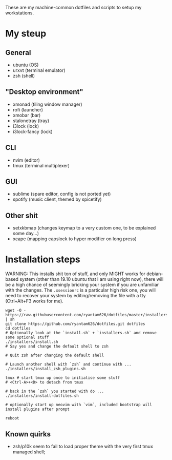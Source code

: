 These are my machine-common dotfiles and scripts to setup my workstations.

# My steup

## General

- ubuntu (OS)
- urxvt (terminal emulator)
- zsh (shell)

## "Desktop environment"

- xmonad (tiling window manager)
- rofi (launcher)
- xmobar (bar)
- stalonetray (tray)
- i3lock (lock)
- i3lock-fancy (lock)

## CLI

- nvim (editor)
- tmux (terminal multiplexer)

## GUI

- sublime (spare editor, config is not ported yet)
- spotify (music client, themed by spicetify)

## Other shit

- setxkbmap (changes keymap to a very custom one, to be explained some day...)
- xcape (mapping capslock to hyper modifier on long press)

# Installation steps

WARNING: This installs shit ton of stuff, and only MIGHT works for debian-based system (other than 19.10 ubuntu that I am using right now), there will be a high chance of seemingly bricking your system if you are unfamiliar with the changes. The `.xsessionrc` is a particular high risk one, you will need to recover your system by editing/removing the file with a tty (Ctrl+Alt+F3 works for me).

```
wget -O - https://raw.githubusercontent.com/ryantam626/dotfiles/master/installers/bootstrap.sh | sh
git clone https://github.com/ryantam626/dotfiles.git dotfiles
cd dotfiles
# Optionally look at the `install.sh` + `installers.sh` and remove some optional stuff
./installers/install.sh
# Say yes and change the default shell to zsh

# Quit zsh after changing the default shell

# Launch another shell with `zsh` and continue with ...
./installers/install_zsh_plugins.sh

tmux # start tmux up once to initialise some stuff
# <Ctrl-A>+<D> to detach from tmux

# back in the `zsh` you started with do ...
./installers/install-dotfiles.sh

# optionally start up neovim with `vim`, included bootstrap will install plugins after prompt

reboot
```

## Known quirks

- zsh/p10k seem to fail to load proper theme with the very first tmux managed shell;
